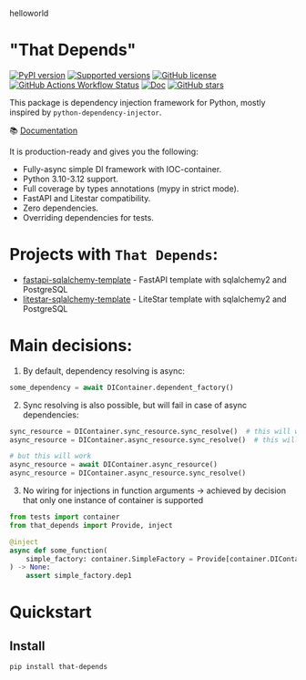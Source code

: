 helloworld

"That Depends"
==
[![PyPI version](https://badge.fury.io/py/that-depends.svg)](https://pypi.python.org/pypi/that-depends)
[![Supported versions](https://img.shields.io/pypi/pyversions/that-depends.svg)](https://pypi.python.org/pypi/that-depends)
[![GitHub license](https://img.shields.io/github/license/modern-python/that-depends)](https://github.com/modern-python/that-depends/blob/main/LICENSE)
[![GitHub Actions Workflow Status](https://img.shields.io/github/actions/workflow/status/modern-python/that-depends/python-package.yml)](https://github.com/modern-python/that-depends/actions)
[![Doc](https://readthedocs.org/projects/that-depends/badge/?version=latest&style=flat)](https://that-depends.readthedocs.io)
[![GitHub stars](https://img.shields.io/github/stars/modern-python/that-depends)](https://github.com/modern-python/that-depends/stargazers)

This package is dependency injection framework for Python, mostly inspired by `python-dependency-injector`.

📚 [Documentation](https://that-depends.readthedocs.io)

It is production-ready and gives you the following:
- Fully-async simple DI framework with IOC-container.
- Python 3.10-3.12 support.
- Full coverage by types annotations (mypy in strict mode).
- FastAPI and Litestar compatibility.
- Zero dependencies.
- Overriding dependencies for tests.

# Projects with `That Depends`:
- [fastapi-sqlalchemy-template](https://github.com/modern-python/fastapi-sqlalchemy-template) - FastAPI template with sqlalchemy2 and PostgreSQL
- [litestar-sqlalchemy-template](https://github.com/modern-python/litestar-sqlalchemy-template) - LiteStar template with sqlalchemy2 and PostgreSQL

# Main decisions:
1. By default, dependency resolving is async:
```python
some_dependency = await DIContainer.dependent_factory()
```
2. Sync resolving is also possible, but will fail in case of async dependencies:
```python
sync_resource = DIContainer.sync_resource.sync_resolve()  # this will work
async_resource = DIContainer.async_resource.sync_resolve()  # this will fail with RuntimeError

# but this will work
async_resource = await DIContainer.async_resource()
async_resource = DIContainer.async_resource.sync_resolve()
```
3. No wiring for injections in function arguments -> achieved by decision that only one instance of container is supported
```python
from tests import container
from that_depends import Provide, inject

@inject
async def some_function(
    simple_factory: container.SimpleFactory = Provide[container.DIContainer.simple_factory],
) -> None:
    assert simple_factory.dep1
```

# Quickstart
## Install
```bash
pip install that-depends
```
